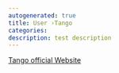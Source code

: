 ```yaml
---
autogenerated: true
title: User ›Tango
categories: 
description: test description
---
```


[Tango official Website](http://biophysique.mnhn.fr/tango)

